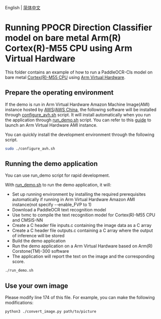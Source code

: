 English | [简体中文](./README_CN.md)

# Running PPOCR Direction Classifier model on bare metal Arm(R) Cortex(R)-M55 CPU using Arm Virtual Hardware

This folder contains an example of how to run a PaddleOCR-Cls model on bare
metal [Cortex(R)-M55 CPU](https://www.arm.com/products/silicon-ip-cpu/cortex-m/cortex-m55)
using [Arm Virtual Hardware](https://www.arm.com/products/development-tools/simulation/virtual-hardware).

## Prepare the operating environment

If the demo is run in Arm Virtual Hardware Amazon Machine Image(AMI) instance hosted by [AWS](https://aws.amazon.com/marketplace/pp/prodview-urbpq7yo5va7g?sr=0-1&ref_=beagle&applicationId=AWSMPContessa)/[AWS China](https://awsmarketplace.amazonaws.cn/marketplace/pp/prodview-2y7nefntbmybu), the following software will be installed through [configure_avh.sh](configure_avh.sh) script. It will install automatically when you run the application through [run_demo.sh](run_demo.sh) script.
You can refer to this [guide](https://arm-software.github.io/AVH/main/examples/html/MicroSpeech.html#amilaunch) to launch an Arm Virtual Hardware AMI instance.

You can quickly install the development environment through the following script.

```bash
sudo ./configure_avh.sh
```

## Running the demo application

You can use run_demo script for rapid development.

With [run_demo.sh](run_demo.sh) to run the demo application, it will:
- Set up running environment by installing the required prerequisites automatically if running in Arm Virtual Hardware Amazon AMI instance(not specify --enable_FVP to 1)
- Download a PaddleOCR text recognition model
- Use tvmc to compile the text recognition model for Cortex(R)-M55 CPU and CMSIS-NN
- Create a C header file inputs.c containing the image data as a C array
- Create a C header file outputs.c containing a C array where the output of inference will be stored
- Build the demo application
- Run the demo application on a Arm Virtual Hardware based on Arm(R) Corstone(TM)-300 software
- The application will report the text on the image and the corresponding score.

```bash
./run_demo.sh
```

## Use your own image

Please modify line 174 of this file. For example, you can make the following modifications:

```text
python3 ./convert_image.py path/to/picture
```